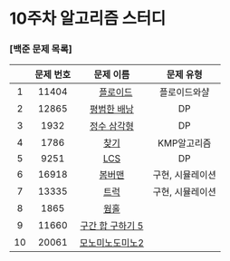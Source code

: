 # 10주차 알고리즘 스터디
### [백준 문제 목록]
| |문제 번호|문제 이름|문제 유형|
|:---:|:---:|:---:|:---:| 
|1|11404|<img src="https://d2gd6pc034wcta.cloudfront.net/tier/11.svg" width="10"> [플로이드](https://www.acmicpc.net/problem/11404)|플로이드와샬| 
|2|12865|[평범한 배낭](https://www.acmicpc.net/problem/12865)|DP| 
|3|1932|[정수 삼각형](https://www.acmicpc.net/problem/1932)|DP|
|4|1786|[찾기](https://www.acmicpc.net/problem/1786)|KMP알고리즘|
|5|9251|[LCS](https://www.acmicpc.net/problem/9251)|DP|
|6|16918|[봄버맨](https://www.acmicpc.net/problem/16918)|구현, 시뮬레이션| 
|7|13335|[트럭](https://www.acmicpc.net/problem/13335)|구현, 시뮬레이션|
|8|1865|[웜홀](https://www.acmicpc.net/problem/1865)|| 
|9|11660|[구간 합 구하기 5](https://www.acmicpc.net/problem/11660)|| 
|10|20061|[모노미노도미노2](https://www.acmicpc.net/problem/20061)|| 
